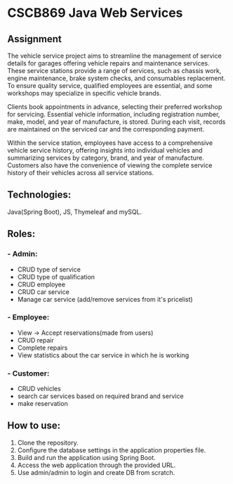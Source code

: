 # CSCB869 Java Web Services

## Assignment

The vehicle service project aims to streamline the management of service details for garages offering vehicle repairs and maintenance services. These service stations provide a range of services, such as chassis work, engine maintenance, brake system checks, and consumables replacement. To ensure quality service, qualified employees are essential, and some workshops may specialize in specific vehicle brands.

Clients book appointments in advance, selecting their preferred workshop for servicing. Essential vehicle information, including registration number, make, model, and year of manufacture, is stored. During each visit, records are maintained on the serviced car and the corresponding payment.

Within the service station, employees have access to a comprehensive vehicle service history, offering insights into individual vehicles and summarizing services by category, brand, and year of manufacture. Customers also have the convenience of viewing the complete service history of their vehicles across all service stations.

## Technologies: 
Java(Spring Boot), JS, Thymeleaf and mySQL.

## Roles:
### - Admin:
  + CRUD type of service
  + CRUD type of qualification
  + CRUD employee
  + CRUD car service
  + Manage car service (add/remove services from it's pricelist)
### - Employee:
  + View -> Accept reservations(made from users)
  + CRUD repair
  + Complete repairs
  + View statistics about the car service in which he is working
### - Customer:
  + CRUD vehicles
  + search car services based on required brand and service
  + make reservation

## How to use:
1. Clone the repository.
2. Configure the database settings in the application properties file.
3. Build and run the application using Spring Boot.
4. Access the web application through the provided URL.
5. Use admin/admin to login and create DB from scratch.

